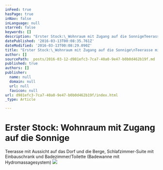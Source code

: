```yaml
---
inFeed: true
hasPage: true
inNav: false
inLanguage: null
starred: false
keywords: []
description: "Erster Stock:\_Wohnraum mit Zugang auf die SonnigeTeerasse mit \_Aussicht auf das Dorf und die Berge,Schlafzimmer-Suite mit Einbauschrank und Badezimmer/Toilette(Badewanne mit Hydromassagesystem)"
datePublished: '2016-03-13T00:08:35.761Z'
dateModified: '2016-03-13T00:08:29.090Z'
title: "Erster Stock:\_Wohnraum mit Zugang auf die Sonnige\nTeerasse mit \_Aussicht auf das Dorf und die Berge,\nSchlafzimmer-Suite mit Einbauschrank und Badezimmer/Toilette\n(Badewanne mit Hydromassagesystem)"
author: []
sourcePath: _posts/2016-03-12-d981efc3-7ca7-40a0-9e47-b0b0d462b19f.md
published: true
authors: []
publisher:
  name: null
  domain: null
  url: null
  favicon: null
url: d981efc3-7ca7-40a0-9e47-b0b0d462b19f/index.html
_type: Article

---
```

# Erster Stock: Wohnraum mit Zugang auf die Sonnige
Teerasse mit  Aussicht auf das Dorf und die Berge,
Schlafzimmer-Suite mit Einbauschrank und Badezimmer/Toilette
(Badewanne mit Hydromassagesystem)
![](https://the-grid-user-content.s3-us-west-2.amazonaws.com/b4ea738f-8db3-412d-9091-b23746160925.jpg)